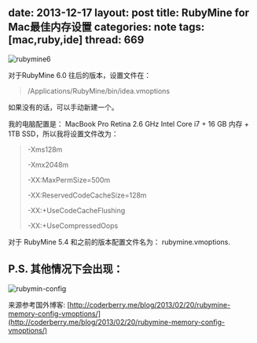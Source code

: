 date: 2013-12-17
layout: post
title: RubyMine for Mac最佳内存设置
categories: note
tags: [mac,ruby,ide]
thread: 669
---

![rubymine6](http://w3log.qiniudn.com/wp-content/uploads/2013/12/rubymine.png)

对于RubyMine 6.0 往后的版本，设置文件在：

> /Applications/RubyMine/bin/idea.vmoptions

<!-- more -->

如果没有的话，可以手动新建一个。

我的电脑配置是： MacBook Pro Retina 2.6 GHz Intel Core i7 + 16 GB 内存 + 1TB SSD，所以我将设置文件改为：

> -Xms128m
> 
> -Xmx2048m
> 
> -XX:MaxPermSize=500m
> 
> -XX:ReservedCodeCacheSize=128m
> 
> -XX:+UseCodeCacheFlushing
> 
> -XX:+UseCompressedOops

对于 RubyMine 5.4 和之前的版本配置文件名为： rubymine.vmoptions.

## P.S. 其他情况下会出现：

![rubymin-config](http://w3log.qiniudn.com/wp-content/uploads/2013/12/rubymin-config.png)

来源参考国外博客:  [http://coderberry.me/blog/2013/02/20/rubymine-memory-config-vmoptions/](http://coderberry.me/blog/2013/02/20/rubymine-memory-config-vmoptions/)